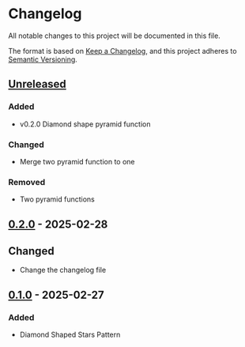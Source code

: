 # Changelog

All notable changes to this project will be documented in this file.

The format is based on [Keep a Changelog](https://keepachangelog.com/en/1.1.0/),
and this project adheres to [Semantic Versioning](https://semver.org/spec/v2.0.0.html).

## [Unreleased]

### Added

- v0.2.0 Diamond shape pyramid function

### Changed

- Merge two pyramid function to one

### Removed

- Two pyramid functions

## [0.2.0] - 2025-02-28

## Changed

- Change the changelog file

## [0.1.0] - 2025-02-27

### Added

- Diamond Shaped Stars Pattern

[unreleased]: https://github.com/JanayAlam/guild1/compare/v0.2.0...HEAD
[0.2.0]: https://github.com/JanayAlam/guild1/compare/v0.1.0...v0.2.0
[0.1.0]: https://github.com/olivierlacan/keep-a-changelog/releases/tag/v0.1.0
